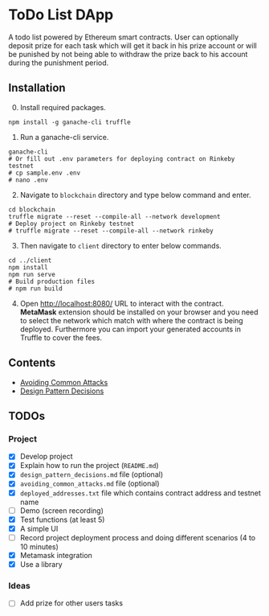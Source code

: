 # ToDo List DApp
A todo list powered by Ethereum smart contracts. User can optionally deposit prize for each task which will get it back in his prize account or will be punished by not being able to withdraw the prize back to his account during the punishment period.

## Installation
0. Install required packages.
```
npm install -g ganache-cli truffle
```
1. Run a ganache-cli service.
```
ganache-cli
# Or fill out .env parameters for deploying contract on Rinkeby testnet
# cp sample.env .env
# nano .env
```
2. Navigate to `blockchain` directory and type below command and enter.
```
cd blockchain
truffle migrate --reset --compile-all --network development
# Deploy project on Rinkeby testnet
# truffle migrate --reset --compile-all --network rinkeby
```
3. Then navigate to `client` directory to enter below commands.
```
cd ../client
npm install
npm run serve
# Build production files
# npm run build
```
4. Open [http://localhost:8080/](http://localhost:8080/) URL to interact with the contract. **MetaMask** extension should be installed on your browser and you need to select the network which match with where the contract is being deployed. Furthermore you can import your generated accounts in Truffle to cover the fees.

## Contents
- [Avoiding Common Attacks](docs/avoiding_common_attacks.md)
- [Design Pattern Decisions](docs/design_pattern_decisions.md)

## TODOs

### Project
- [x] Develop project
- [x] Explain how to run the project (`README.md`)
- [x] `design_pattern_decisions.md` file (optional)
- [x] `avoiding_common_attacks.md` file (optional)
- [x] `deployed_addresses.txt` file which contains contract address and testnet name
- [ ] Demo (screen recording)
- [x] Test functions (at least 5)
- [x] A simple UI
- [ ] Record project deployment process and doing different scenarios (4 to 10 minutes)
- [x] Metamask integration
- [x] Use a library

### Ideas
- [ ] Add prize for other users tasks